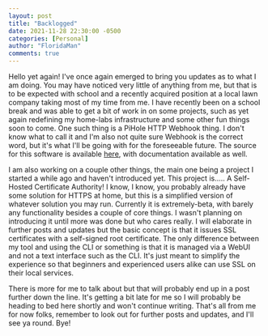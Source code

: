 ```yaml
---
layout: post
title: "Backlogged"
date: 2021-11-28 22:30:00 -0500
categories: [Personal]
author: "FloridaMan"
comments: true
---
```


Hello yet again! I've once again emerged to bring you updates as to what I am doing. You may have noticed very little of anything from me, but that is to be expected with school and a recently acquired position at a local lawn company taking most of my time from me. I have recently been on a school break and was able to get a bit of work in on some projects, such as yet again redefining my home-labs infrastructure and some other fun things soon to come. One such thing is a PiHole HTTP Webhook thing. I don't know what to call it and I'm also not quite sure Webhook is the correct word, but it's what I'll be going with for the foreseeable future. The source for this software is available [here](https://github.com/floridaman7588/pihole-webhook), with documentation available as well.

I am also working on a couple other things, the main one being a project I started a while ago and haven't introduced yet. This project is..... A Self-Hosted Certificate Authority! I know, I know, you probably already have some solution for HTTPS at home, but this is a simplified version of whatever solution you may run. Currently it is extremely-beta, with barely any functionality besides a couple of core things. I wasn't planning on introducing it until more was done but who cares really. I will elaborate in further posts and updates but the basic concept is that it issues SSL certificates with a self-signed root certificate. The only difference between my tool and using the CLI or something is that it is managed via a WebUI and not a text interface such as the CLI. It's just meant to simplify the experience so that beginners and experienced users alike can use SSL on their local services.

There is more for me to talk about but that will probably end up in a post further down the line. It's getting a bit late for me so I will probably be heading to bed here shortly and won't continue writing. That's all from me for now folks, remember to look out for further posts and updates, and I'll see ya round. Bye!
